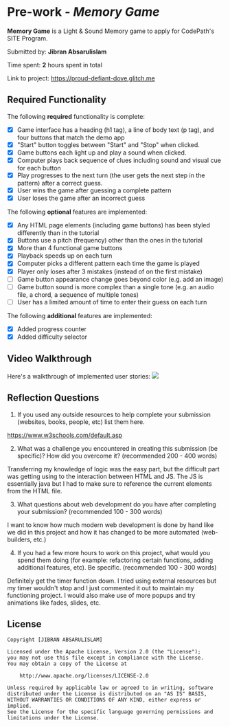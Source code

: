 # Pre-work - *Memory Game*

**Memory Game** is a Light & Sound Memory game to apply for CodePath's SITE Program. 

Submitted by: **Jibran Absarulislam**

Time spent: **2** hours spent in total

Link to project: https://proud-defiant-dove.glitch.me

## Required Functionality

The following **required** functionality is complete:

* [x] Game interface has a heading (h1 tag), a line of body text (p tag), and four buttons that match the demo app
* [x] "Start" button toggles between "Start" and "Stop" when clicked. 
* [x] Game buttons each light up and play a sound when clicked. 
* [x] Computer plays back sequence of clues including sound and visual cue for each button
* [x] Play progresses to the next turn (the user gets the next step in the pattern) after a correct guess. 
* [x] User wins the game after guessing a complete pattern
* [x] User loses the game after an incorrect guess

The following **optional** features are implemented:

* [x] Any HTML page elements (including game buttons) has been styled differently than in the tutorial
* [x] Buttons use a pitch (frequency) other than the ones in the tutorial
* [x] More than 4 functional game buttons
* [x] Playback speeds up on each turn
* [x] Computer picks a different pattern each time the game is played
* [x] Player only loses after 3 mistakes (instead of on the first mistake)
* [ ] Game button appearance change goes beyond color (e.g. add an image)
* [ ] Game button sound is more complex than a single tone (e.g. an audio file, a chord, a sequence of multiple tones)
* [ ] User has a limited amount of time to enter their guess on each turn

The following **additional** features are implemented:

- [x] Added progress counter
- [x] Added difficulty selector

## Video Walkthrough

Here's a walkthrough of implemented user stories:
![](https://media.giphy.com/media/7rHhl1LeATyDQwWuLs/giphy.gif)


## Reflection Questions
1. If you used any outside resources to help complete your submission (websites, books, people, etc) list them here. 

https://www.w3schools.com/default.asp

2. What was a challenge you encountered in creating this submission (be specific)? How did you overcome it? (recommended 200 - 400 words) 

Transferring my knowledge of logic was the easy part, but the difficult part was getting using to the interaction between HTML and JS. The JS is essentially java but I had to make sure to reference the current elements from the HTML file.

3. What questions about web development do you have after completing your submission? (recommended 100 - 300 words) 

I want to know how much modern web development is done by hand like we did in this project and how it has changed to be more automated (web-builders, etc.)

4. If you had a few more hours to work on this project, what would you spend them doing (for example: refactoring certain functions, adding additional features, etc). Be specific. (recommended 100 - 300 words) 

Definitely get the timer function down. I tried using external resources but my timer wouldn't stop and I just commented it out to maintain my functioning project. I would also make use of more popups and try animations like fades, slides, etc.



## License

    Copyright [JIBRAN ABSARULISLAM]

    Licensed under the Apache License, Version 2.0 (the "License");
    you may not use this file except in compliance with the License.
    You may obtain a copy of the License at

        http://www.apache.org/licenses/LICENSE-2.0

    Unless required by applicable law or agreed to in writing, software
    distributed under the License is distributed on an "AS IS" BASIS,
    WITHOUT WARRANTIES OR CONDITIONS OF ANY KIND, either express or implied.
    See the License for the specific language governing permissions and
    limitations under the License.

